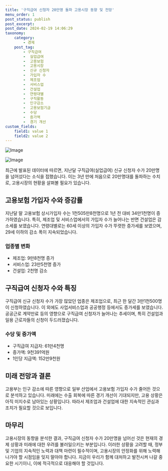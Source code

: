 ```yaml
---
title: '구직급여 신청자 20만명 돌파 고용시장 동향 및 전망'
menu_order: 1
post_status: publish
post_excerpt: 
post_date: 2024-02-19 14:06:29
taxonomy:
    category:
        - 경제
    post_tag:
        - 구직급여
        -  실업급여
        -  고용보험
        -  고용시장
        -  신규 신청자
        -  가입자 수
        -  제조업
        -  서비스업
        -  건설업
        -  연령대별
        -  구직활동
        -  인구감소
        -  고용보험기금
        -  수당
        -  증가액
        -  경기 개선
custom_fields:
    field1: value 1
    field2: value 2
---
```


![Image](https://imgnews.pstatic.net/image/374/2024/02/13/0000370255_001_20240213120101357.jpg?type=w647)

![Image](https://imgnews.pstatic.net/image/374/2024/02/13/0000370255_003_20240213120101562.jpg?type=w647)

최근에 발표된 데이터에 따르면, 지난달 구직급여(실업급여) 신규 신청자 수가 20만명을 넘어섰다는 소식을 접했습니다. 이는 3년 만에 처음으로 20만명대를 돌파하는 수치로, 고용시장의 현황을 살펴볼 필요가 있습니다. 
## 고용보험 가입자 수와 증감률
지난달 말 고용보험 상시가입자 수는 1천505만8천명으로 1년 전 대비 34만1천명이 증가하였습니다. 특히, 제조업 및 서비스업에서의 가입자 수가 늘어나는 반면 건설업은 감소세를 보였습니다. 연령대별로는 60세 이상의 가입자 수가 뚜렷한 증가세를 보였으며, 29세 이하의 감소 폭이 지속되었습니다.
### 업종별 변화
- 제조업: 9만8천명 증가
- 서비스업: 23만5천명 증가
- 건설업: 2천명 감소
## 구직급여 신청자 수와 특징
구직급여 신규 신청자 수가 가장 많았던 업종은 제조업으로, 최근 한 달간 3만1천500명이 신청하였습니다. 이 외에도 사업서비스업과 공공행정 등에서도 증가세를 보였습니다. 공공근로 계약만료 등의 영향으로 구직급여 신청자가 늘어나는 추세이며, 특히 건설업과 일용 근로자들의 신청이 두드러졌습니다.
### 수당 및 증가액
- 구직급여 지급자: 61만4천명
- 증가액: 9천391억원
- 1인당 지급액: 152만9천원
## 미래 전망과 결론
고용부는 인구 감소에 따른 영향으로 일부 산업에서 고용보험 가입자 수가 줄어든 것으로 분석하고 있습니다. 미래에는 수출 회복에 따른 경기 개선이 기대되지만, 고용 상황은 아직 미지수로 남아있는 상황입니다. 따라서 제조업과 건설업에 대한 지속적인 관심과 조치가 필요할 것으로 보입니다.
## 마무리
고용시장의 동향을 분석한 결과, 구직급여 신청자 수가 20만명을 넘어선 것은 현재의 경제 상황과 미래에 대한 우려를 불러일으키는 부분입니다. 이러한 상황을 고려할 때, 정부 및 기업의 지속적인 노력과 대책 마련이 필수적이며, 고용시장의 안정화를 위해 노력해 나가야 할 시점임을 잊지 말아야 합니다. 지금이 우리가 함께 대처하고 발전시켜 나갈 중요한 시기이니, 이에 적극적으로 대응해야 할 것입니다.

